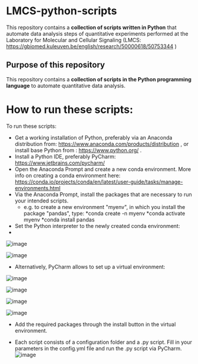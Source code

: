 # LMCS-python-scripts
This repository contains a **collection of scripts written in Python** that automate data analysis steps of quantitative experiments performed at the Laboratory for Molecular and Cellular Signaling (LMCS: https://gbiomed.kuleuven.be/english/research/50000618/50753344 )  

## Purpose of this repository
This repository contains a **collection of scripts in the Python programming language** to automate quantitative data analysis.

# How to run these scripts:

To run these scripts:
* Get a working installation of Python, preferably via an Anaconda distribution from: https://www.anaconda.com/products/distribution , or install base Python from : https://www.python.org/ .
* Install a Python IDE, preferably PyCharm: https://www.jetbrains.com/pycharm/
* Open the Anaconda Prompt and create a new conda environment. More info on creating a conda environment here: https://conda.io/projects/conda/en/latest/user-guide/tasks/manage-environments.html
* Via the Anaconda Prompt, install the packages that are necessary to run your intended scripts. 
	* e.g. to create a new environment "myenv", in which you install the package "pandas", type:
		*conda create -n myenv
		*conda activate myenv
		*conda install pandas
* Set the Python interpreter to the newly created conda environment:
* 
![image](https://user-images.githubusercontent.com/38840043/223134708-b864418a-0459-40a6-8d7b-2458bde45aaa.png)

![image](https://user-images.githubusercontent.com/38840043/223135019-b2e98c0b-d174-40d3-89b0-ac920b6bdf4e.png)
* Alternatively, PyCharm allows to set up a virtual environment:

![image](https://user-images.githubusercontent.com/38840043/223135231-50a12553-2b10-49b9-bc6f-b738a6a01366.png)

![image](https://user-images.githubusercontent.com/38840043/223135692-122abb56-c154-4a61-b96d-7b43810f8aff.png)

![image](https://user-images.githubusercontent.com/38840043/223137307-380b7212-5d3f-411f-97ec-fb41143920e0.png)

![image](https://user-images.githubusercontent.com/38840043/223137580-6c7cd26b-b83f-4a0a-a7c5-ff67f7b7e473.png)
* Add the required packages through the install button in the virtual environment.

* Each script consists of a configuration folder and a .py script. Fill in your parameters in the config.yml file and run the .py script via PyCharm.
![image](https://user-images.githubusercontent.com/38840043/223139699-c21eef37-5b7d-439f-a0cb-cf62fd281b3d.png)
